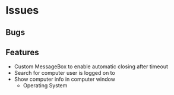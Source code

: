 # Issues

## Bugs

## Features
* Custom MessageBox to enable automatic closing after timeout
* Search for computer user is logged on to
* Show computer info in computer window
    * Operating System